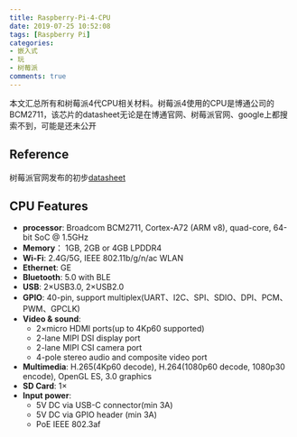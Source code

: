 ```yaml
---
title: Raspberry-Pi-4-CPU
date: 2019-07-25 10:52:08
tags: [Raspberry Pi]
categories:
- 嵌入式
- 玩
- 树莓派
comments: true
---
```


本文汇总所有和树莓派4代CPU相关材料。树莓派4使用的CPU是博通公司的BCM2711，该芯片的datasheet无论是在博通官网、树莓派官网、google上都搜索不到，可能是还未公开

## Reference
树莓派官网发布的初步[datasheet](/download/Raspberry-Pi-4-CPU/rpi_DATA_2711_1p0_preliminary.pdf)

## CPU Features
* **processor**:  Broadcom BCM2711, Cortex-A72 (ARM v8), quad-core, 64-bit SoC @ 1.5GHz
* **Memory**： 1GB, 2GB or 4GB LPDDR4
* **Wi-Fi**: 2.4G/5G, IEEE 802.11b/g/n/ac WLAN
* **Ethernet**: GE
* **Bluetooth**: 5.0 with BLE
* **USB**: 2×USB3.0, 2×USB2.0
* **GPIO**: 40-pin, support multiplex(UART、I2C、SPI、SDIO、DPI、PCM、PWM、GPCLK)
* **Video & sound**:
    * 2×micro HDMI ports(up to 4Kp60 supported)
    * 2-lane MIPI DSI display port
    * 2-lane MIPI CSI camera port
    * 4-pole stereo audio and composite video port
* **Multimedia**: H.265(4Kp60 decode), H.264(1080p60 decode, 1080p30 encode), OpenGL ES, 3.0 graphics
* **SD Card**: 1×
* **Input power**:
    * 5V DC via USB-C connector(min 3A)
    * 5V DC via GPIO header (min 3A)
    * PoE IEEE 802.3af

